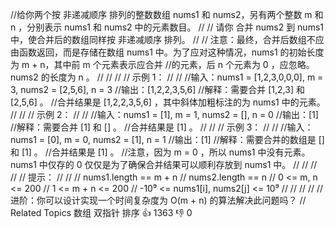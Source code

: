 //给你两个按 非递减顺序 排列的整数数组 nums1 和 nums2，另有两个整数 m 和 n ，分别表示 nums1 和 nums2 中的元素数目。 
//
// 请你 合并 nums2 到 nums1 中，使合并后的数组同样按 非递减顺序 排列。 
//
// 注意：最终，合并后数组不应由函数返回，而是存储在数组 nums1 中。为了应对这种情况，nums1 的初始长度为 m + n，其中前 m 个元素表示应合并
//的元素，后 n 个元素为 0 ，应忽略。nums2 的长度为 n 。 
//
// 
//
// 示例 1： 
//
// 
//输入：nums1 = [1,2,3,0,0,0], m = 3, nums2 = [2,5,6], n = 3
//输出：[1,2,2,3,5,6]
//解释：需要合并 [1,2,3] 和 [2,5,6] 。
//合并结果是 [1,2,2,3,5,6] ，其中斜体加粗标注的为 nums1 中的元素。
// 
//
// 示例 2： 
//
// 
//输入：nums1 = [1], m = 1, nums2 = [], n = 0
//输出：[1]
//解释：需要合并 [1] 和 [] 。
//合并结果是 [1] 。
// 
//
// 示例 3： 
//
// 
//输入：nums1 = [0], m = 0, nums2 = [1], n = 1
//输出：[1]
//解释：需要合并的数组是 [] 和 [1] 。
//合并结果是 [1] 。
//注意，因为 m = 0 ，所以 nums1 中没有元素。nums1 中仅存的 0 仅仅是为了确保合并结果可以顺利存放到 nums1 中。
// 
//
// 
//
// 提示： 
//
// 
// nums1.length == m + n 
// nums2.length == n 
// 0 <= m, n <= 200 
// 1 <= m + n <= 200 
// -10⁹ <= nums1[i], nums2[j] <= 10⁹ 
// 
//
// 
//
// 进阶：你可以设计实现一个时间复杂度为 O(m + n) 的算法解决此问题吗？ 
// Related Topics 数组 双指针 排序 👍 1363 👎 0
